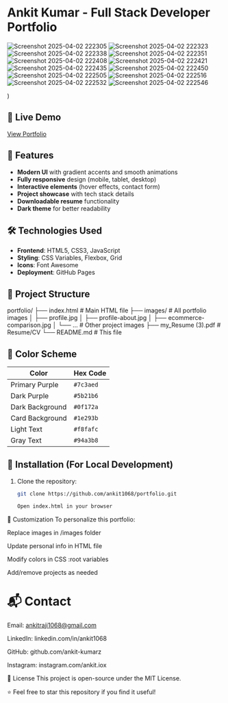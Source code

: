 # Ankit Kumar - Full Stack Developer Portfolio
![Screenshot 2025-04-02 222305](https://github.com/user-attachments/assets/713930a0-ea0c-4920-aea3-9beb69009ae5)
![Screenshot 2025-04-02 222323](https://github.com/user-attachments/assets/cdbd224b-57e7-4596-a0f7-ec10d33cfab2)
![Screenshot 2025-04-02 222338](https://github.com/user-attachments/assets/d81576ca-4d3f-408e-8ca2-ed1d05e0bb84)
![Screenshot 2025-04-02 222351](https://github.com/user-attachments/assets/0cdb81d6-907d-40f3-9c26-5c89ceaf6964)
![Screenshot 2025-04-02 222408](https://github.com/user-attachments/assets/6532eb18-4e98-472b-8e8f-53989544d341)
![Screenshot 2025-04-02 222421](https://github.com/user-attachments/assets/30053226-7b2d-4130-9057-de0761e32e31)
![Screenshot 2025-04-02 222435](https://github.com/user-attachments/assets/73378265-1ebd-4049-85dd-11bbb8c37504)
![Screenshot 2025-04-02 222450](https://github.com/user-attachments/assets/e82ddf15-f759-43fa-89d0-2ecff20ab638)
![Screenshot 2025-04-02 222505](https://github.com/user-attachments/assets/c62ea2b3-e8d3-48ea-ade2-a06ba2bc0d39)
![Screenshot 2025-04-02 222516](https://github.com/user-attachments/assets/085352c3-9bda-4ef9-ae89-c89a413a3e3f)
![Screenshot 2025-04-02 222532](https://github.com/user-attachments/assets/a6e8e71d-d5b1-4aef-9b8a-b044062e19b2)
![Screenshot 2025-04-02 222546](https://github.com/user-attachments/assets/87d38322-b628-4819-8e90-ea13e0af618d)


) <!-- Add a screenshot if available -->

## 🚀 Live Demo
[View Portfolio](https://ankit-kumarz.github.io/Ankit-s-Portfolio/) <!-- Replace with your GitHub Pages or custom domain link -->

## 🌟 Features
- **Modern UI** with gradient accents and smooth animations
- **Fully responsive** design (mobile, tablet, desktop)
- **Interactive elements** (hover effects, contact form)
- **Project showcase** with tech stack details
- **Downloadable resume** functionality
- **Dark theme** for better readability

## 🛠️ Technologies Used
- **Frontend**: HTML5, CSS3, JavaScript
- **Styling**: CSS Variables, Flexbox, Grid
- **Icons**: Font Awesome
- **Deployment**: GitHub Pages

## 📂 Project Structure
portfolio/
├── index.html # Main HTML file
├── images/ # All portfolio images
│ ├── profile.jpg
│ ├── profile-about.jpg
│ ├── ecommerce-comparison.jpg
│ └── ... # Other project images
├── my_Resume (3).pdf # Resume/CV
└── README.md # This file

## 🎨 Color Scheme
| Color               | Hex Code   |
|---------------------|-----------|
| Primary Purple      | `#7c3aed` |
| Dark Purple         | `#5b21b6` |
| Dark Background     | `#0f172a` |
| Card Background     | `#1e293b` |
| Light Text          | `#f8fafc` |
| Gray Text           | `#94a3b8` |

## 🔧 Installation (For Local Development)
1. Clone the repository:
   ```bash
   git clone https://github.com/ankit1068/portfolio.git

   Open index.html in your browser

📝 Customization
To personalize this portfolio:

Replace images in /images folder

Update personal info in HTML file

Modify colors in CSS :root variables

Add/remove projects as needed
# 📬 Contact
Email: ankitraji1068@gmail.com

LinkedIn: linkedin.com/in/ankit1068

GitHub: github.com/ankit-kumarz

Instagram: instagram.com/ankit.iox

📜 License
This project is open-source under the MIT License.

⭐ Feel free to star this repository if you find it useful!


